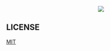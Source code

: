 <p align="center">
  <img src="https://cdn.rawgit.com/ElemeFE/element/dev/element_logo.svg">
</p>


## LICENSE
[MIT](LICENSE)
